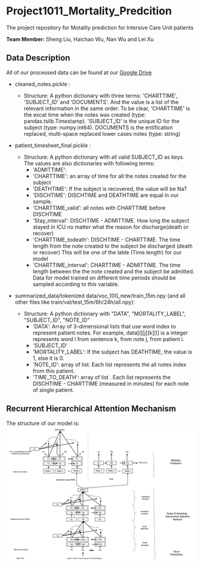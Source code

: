 # Project1011_Mortality_Predcition
The project repository for Motality prediction for Intersive Care Unit patients

**Team Member:** Sheng Liu, Haichao Wu, Nan Wu and Lei Xu

## Data Description
All of our processed data can be found at our [Google Drive](https://drive.google.com/drive/u/1/folders/1EJVIHULMXFmasnBwDTGb-j-mA5duN7ck)
* cleaned_notes.pickle : 
   * Structure: A python dictionary with three terms: 'CHARTTIME', 'SUBJECT_ID' and 'DOCUMENTS'. And the value is a list of the relevant 
   information in the same order. To be clear, 'CHARTTIME' is the excat time when the notes was created (type: pandas.tslib.Timestamp). 
   'SUBJECT_ID' is the unique ID for the subject (type: numpy.int64). DOCUMENTS is the entification replaced, multi-space replaced lower cases 
   notes (type: string)
    
* patient_timesheet_final.pickle : 
   * Structure: A python dictionary with all valid SUBJECT_ID as keys. The values are also dictionaries with following terms: 
      * 'ADMITTIME': 
      * 'CHARTTIME': an array of time for all the notes created for the subject
      * 'DEATHTIME': If the subject is recovered, the value will be NaT
      * 'DISCHTIME': DISCHTIME and DEATHTIME are equal in our sample.
      * 'CHARTTIME_valid': all notes with CHARTTIME before DISCHTIME
      * 'Stay_interval': DISCHTIME - ADMITTIME. How long the subject stayed in ICU no matter what the reason for discharge(death or recover)
      * 'CHARTTIME_todeath': DISCHTIME - CHARTTIME. The time length from the note created to the subject be discharged (death or recover)
        This will be one of the lable (Time length) for our model
      * 'CHARTTIME_interval': CHARTTIME - ADMITTIME. The time length between the the note created and the subject be admitted. Data for model trained on different time periods should be sampled according to this variable. 
      

* summarized_data/tokenized data/voc_100_new/train_15m.npy (and all other files like train/val/test_15m/6h/24h/all.npy):
   * Structure: A python dictionary with "DATA", "MORTALITY_LABEL", "SUBJECT_ID", "NOTE_ID"
      * 'DATA': Array of 3-dimensional lists that use word index to represent patient notes. For example, data[i][j][k][l] is a integer represents word l from sentence k, from note j, from patient i.
      * 'SUBJECT_ID'
      * 'MORTALITY_LABEL': If the subject has DEATHTIME, the value is 1, else it is 0.
      * 'NOTE_ID': array of list. Each list represents the all notes index from this patient.
      * 'TIME_TO_DEATH': array of list . Each list represents the DISCHTIME - CHARTTIME (measured in minutes) for each note of single patient. 



## Recurrent Hierarchical Attention Mechanism
The structure of our model is:
![picture](RNN-NLP_model.png)

